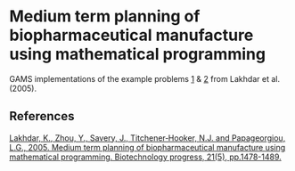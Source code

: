 # Medium term planning of biopharmaceutical manufacture using mathematical programming

GAMS implementations of the example problems [1](https://github.com/karolisjan/MILP-Models/blob/master/lakhdar2005/example1.gms) & [2](https://github.com/karolisjan/MILP-Models/blob/master/lakhdar2005/example2.gms) from Lakhdar et al. (2005).

## References

[Lakhdar, K., Zhou, Y., Savery, J., Titchener‐Hooker, N.J. and Papageorgiou, L.G., 2005. Medium term planning of biopharmaceutical manufacture using mathematical programming. Biotechnology progress, 21(5), pp.1478-1489.](http://onlinelibrary.wiley.com/doi/10.1021/bp0501571/full)

